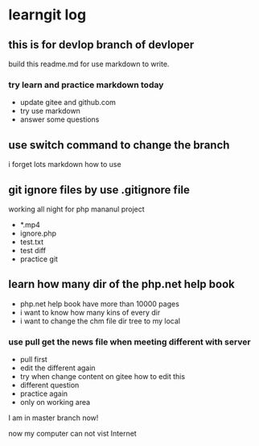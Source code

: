 # learngit log 

## this is for devlop branch of devloper


build this readme.md for use markdown to write.

### try learn and practice markdown today
- update gitee and github.com
- try use markdown 
- answer some questions

## use switch command to change the branch

i forget lots markdown how to use

## git ignore files by use .gitignore file


working all night for php mananul project 
- *.mp4
- ignore.php
- test.txt
- test diff 
- practice git 

## learn how many dir of the php.net help book

- php.net help book have more than 10000 pages
- i want to know how many kins of every dir 
- i want to change the chm file dir tree to my local


### use pull get the news file when meeting different with server

+ pull first
+ edit the different again
+ try when change content on gitee how to edit this 
+ different question
+ practice again
+ only on working area


I am in master branch now!


now my computer can not vist Internet